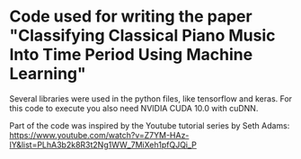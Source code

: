 # Code used for writing the paper "Classifying Classical Piano Music Into Time Period Using Machine Learning"
Several libraries were used in the python files, like tensorflow and keras. For this code to execute you also need NVIDIA CUDA 10.0 with cuDNN.

Part of the code was inspired by the Youtube tutorial series by Seth Adams: https://www.youtube.com/watch?v=Z7YM-HAz-IY&list=PLhA3b2k8R3t2Ng1WW_7MiXeh1pfQJQi_P
